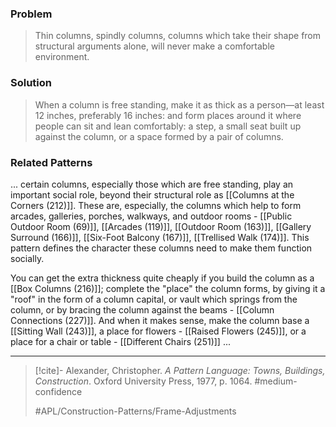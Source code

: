### Problem
>Thin columns, spindly columns, columns which take their shape from structural arguments alone, will never make a comfortable environment.

### Solution
>When a column is free standing, make it as thick as a person—at least 12 inches, preferably 16 inches: and form places around it where people can sit and lean comfortably: a step, a small seat built up against the column, or a space formed by a pair of columns.

### Related Patterns
... certain columns, especially those which are free standing, play an important social role, beyond their structural role as [[Columns at the Corners (212)]]. These are, especially, the columns which help to form arcades, galleries, porches, walkways, and outdoor rooms - [[Public Outdoor Room (69)]], [[Arcades (119)]], [[Outdoor Room (163)]], [[Gallery Surround (166)]], [[Six-Foot Balcony (167)]], [[Trellised Walk (174)]]. This pattern defines the character these columns need to make them function socially.

You can get the extra thickness quite cheaply if you build the column as a [[Box Columns (216)]]; complete the "place" the column forms, by giving it a "roof" in the form of a column capital, or vault which springs from the column, or by bracing the column against the beams - [[Column Connections (227)]]. And when it makes sense, make the column base a [[Sitting Wall (243)]], a place for flowers - [[Raised Flowers (245)]], or a place for a chair or table - [[Different Chairs (251)]] ...

---

> [!cite]- Alexander, Christopher. _A Pattern Language: Towns, Buildings, Construction_. Oxford University Press, 1977, p. 1064.
> #medium-confidence
>
> #APL/Construction-Patterns/Frame-Adjustments
